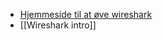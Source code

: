 - [Hjemmeside til at øve wireshark](https://gaia.cs.umass.edu/kurose_ross/wireshark.php)
- [[Wireshark intro]]



